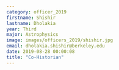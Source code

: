 ```yaml
---
category: officer_2019
firstname: Shishir
lastname: Dholakia
year: Third
major: Astrophysics
image: images/officers_2019/shishir.jpg
email: dholakia.shishir@berkeley.edu
date: 2019-08-28 00:00:08
title: "Co-Historian"
---
```


